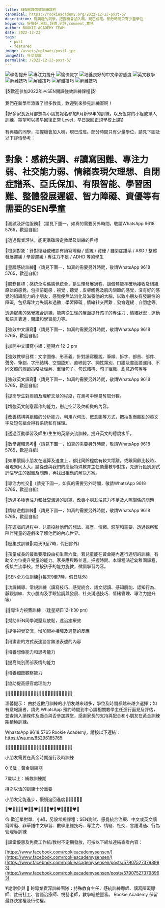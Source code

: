 ```yaml
---
title: SEN開課強效訓練課程
canonical: https://rookieacademy.org/2022-12-23-post-5/
description: 有興趣的同學，把握機會加入喇，現已成班。部分時間只有少量學位！
keywords: 好唔好,黑店,評價,劣評,comment,意見
author: ROOKIE ACADEMY TEAM
date: 2022-12-23
tags:
  - post
  - featured
image: /assets/uploads/postl.jpg
imageAlt: 社交發展
permalink: /2022-12-23-post-5/
---
```

![學術提升](/assets/uploads/postm.jpg)
![專注力提升](/assets/uploads/postn.jpg)
![愉快識字](/assets/uploads/posto.jpg)
![培養良好的中文學習態度](/assets/uploads/postp.jpg)
![英文教學](/assets/uploads/postq.jpg)
![解難技巧](/assets/uploads/postr.jpg)
![解難技巧](/assets/uploads/posts.jpg)
![解難技巧](/assets/uploads/postt.jpg)
![解難技巧](/assets/uploads/postu.jpg)

🥰🎖️歡迎參加2022年☀️SEN開課強效訓練課程🥰🎖️

我們在新學年添置了很多教具，歡迎到來參見訓練室啊！

🥰好多家長近月都想為小朋友報名參加9月新學年的訓練，以及恆常的小組或單人訓練，期望可以盡早回復正常 Level，早日返回正規學校上課🎖️

有興趣的同學，把握機會加入喇，現已成班。部分時間只有少量學位，請見下圖及以下詳情參考：

# 對象：感統失調、#讀寫困難、專注力弱、社交能力弱、情緒表現欠理想、自閉症譜系、亞氏保加、有限智能、學習困難、整體發展遲緩、智力障礙、資優等有需要的SEN學童

🌻測試及評估服務🧸（請見下圖一，如真的需要另外時間，敬請WhatsApp 9618 5765，歡迎自組）

🌟透過專業評估，能更準確設定教學及訓練的目標

🌟檢測對象：針對懷疑或確診有讀寫障礙 / 感統 / 資優 / 自閉症譜系 / ASD / 整體發展遲緩 / 學習遲緩 / 專注力不足 / ADHD 等的學生

🌻皇牌感統訓練🧸（請見下圖一，如真的需要另外時間，敬請WhatsApp 9618 5765，歡迎自組）

🌟服務目標：感統全名係感覺統合，是生理發展過程，讓個體能準確地接收及組織原始的感覺，包括前庭感﹑視覺﹑聽覺﹑皮膚觸覺及肌肉關節的感覺，沒有好的感覺的組織能力的小朋友，感覺便無法消化及滋養他的大腦，以致小朋友有發展性的障礙，包括專注力失調和過動﹑學習障礙﹑情緒社交困難﹑發育遲緩﹑自閉症等。 

透過密集的感覺統合訓練，能夠從生理的層面提升孩子的專注力﹑情緒狀況﹑運動和語言表達﹑閱讀和學習能力等。

🌻強效中文讀寫🧸（請見下圖一，如真的需要另外時間，敬請WhatsApp 9618 5765，歡迎自組）

🌟加開中文讀寫小組：星期六 12-2 pm

🌟強效教學目標：文字圖像、形音義、針對讀寫聽說、筆順、拆字、部首、部件、聲旁、筆劃、字形結構、空間認知、直映認字、詞性類別、口語及書面語運用、不同文體的閱讀策略及理解、重組句子、句式結構、句子組織、創意造句等等

🌻強效英文讀寫🧸（請見下圖一，如真的需要另外時間，敬請WhatsApp 9618 5765，歡迎自組）

🌟提高學生對閱讀及理解文章的程度，在測考中輕易奪取分數。

🌟增強英文創意寫作的能力，剔走空泛及欠組織的內容。

🌟改善結構與組織的分析能力，利用六何法、概念圖等方式，把抽象而雜亂的英文字及短句組合得有系統和有條理。

🌟透過互動學習及師生/生生的英語交流訓練，提升英文的聽說水平。

🌻數學邏輯思考🧸（請見下圖一，如真的需要另外時間，敬請WhatsApp 9618 5765，歡迎自組）

🌟如果懷疑小朋友在運算及速度上，都比同齡程度有較大距離，或跟同齡比較時，發現異同太大，請從速與我們的高級特殊教育主任商量教學對策，先進行甄別測試 評估學生的困難及問題，再找出相應的解決方案。

🌻專注力社交🧸（請見下圖一，如真的需要另外時間，敬請WhatsApp 9618 5765，歡迎自組）

🌟透過多種專注力和社交溝通的訓練，改善小朋友注意力不足及人際關係的問題

🌻情緒遊戲訓練🧸（請見下圖一，如真的需要另外時間，敬請WhatsApp 9618 5765，歡迎自組）

🌟在遊戲的過程中，兒童投射他們的想法、經歷、情緒、慾望和需要，透過觀察和陪伴兒童的遊戲來了解他們的內心世界。

🌻密集式訓練🧸(每天9至7時，假日除外)

🌟孩童成長的最重要階段由初生至六歲，若兒童能在黃金期內進行適切的訓練，有助全方位提升兒童的能力。家長應與時並進，把握時間。本課程貼近幼稚園課程，銜接主流學校，並按孩子的能力施教，微調學習內容。

🌻SEN全方位訓練🧸(每天9至7時，假日除外)

🌟功課輔導、常規訓練（讀寫技巧、感覺統合、語文認讀、感知肌能、認知行為、靜觀訓練、大小肌肉及手眼協調與發展、社交溝通技巧、情緒管理、專注力提升等)

🌻🎨專注力視藝訓練：(逢星期日12-1:30 pm)

🌟幫助SEN同學減壓及放鬆，達治癒療效

🌟提供視覺交流，增加眼神接觸及適當的反應

🌟用畫畫的方式表達語言無法表述的內容

🌟培養想像能力和思考能力

🌟提高識別面部表情的能力

🌟培養細節觀察能力

🌟協助提高感官處理能力

💞💞💞💞💞💞💞💞💞💞💞💞💞💞💞💞💞💞💞💞💞💞💞💞

溫馨提示：
由於近數月訓練的小朋友越來越多，學位及時間都越來越少選擇；如有意報讀者，請先 WhatsApp 預約時間到中心請相關教學主任進行面見及評估，並查詢入讀條件及適合與否參加課堂，感謝家長的支持與配合和小朋友在黃金訓練期積極訓練。

WhastsApp  9618 5765 Rookie Academy，請按以下連結：
https://wa.me/85296185765

🌈🌈🌈🌈🌈🌈🌈🌈🌈🌈🌈🌈🌈🌈🌈🌈🌈🌈🌈🌈🌈🌈🌈🌈

小朋友需要在黃金時期進行及時訓練

0-6歲：黃金訓練期

7歲以上：補救訓練期

持之以恆的訓練十分重要

小朋友定能進步，慢慢追回進度💪🏻💪🏻💪🏻

🧡❤💛💚💚💛❤🧡🧡❤💛💚💚💛❤🧡❤💛💚💚💛❤🧡

😘 歡迎單對單、小組，另設常規課程：SEN測試、感覺統合治療、中文或英文讀寫障礙、非華語中文學習、數學思維技巧、專注力、情緒、社交、言語溝通、行為管理等訓練

🥰課堂優惠及免費工作紙/教材不定期發放，可按以下網址連結查看內容：

[https://www.facebook.com/rookieacademysensen/](https://www.facebook.com/rookieacademysensen/)
[https://www.facebook.com/rookieacademysensen/posts/579075273798993](https://www.facebook.com/rookieacademysensen/posts/579075273798993)

💗謝謝參與 
📝 跨專業資深訓練團隊：特殊教育主任、感統訓練導師、讀寫障礙導師、註冊社工、言語治療師、視藝老師，教學經驗豐富。
Rookie Academy 保留最終決定權及行使權。
